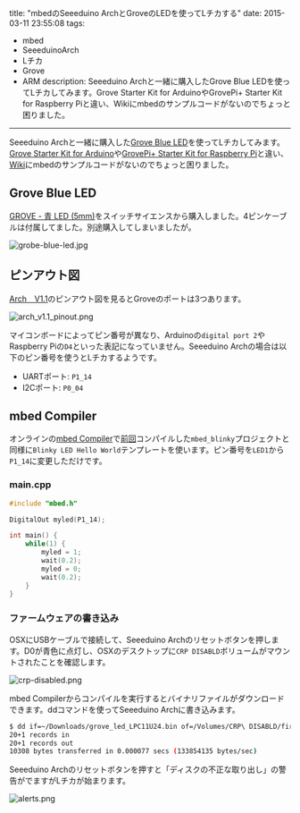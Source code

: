 title: "mbedのSeeeduino ArchとGroveのLEDを使ってLチカする"
date: 2015-03-11 23:55:08
tags:
 - mbed
 - SeeeduinoArch
 - Lチカ
 - Grove
 - ARM
description: Seeeduino Archと一緒に購入したGrove Blue LEDを使ってLチカしてみます。Grove Starter Kit for ArduinoやGrovePi+ Starter Kit for Raspberry Piと違い、Wikiにmbedのサンプルコードがないのでちょっと困りました。

---

Seeeduino Archと一緒に購入した[Grove Blue LED](http://www.seeedstudio.com/depot/Grove-Blue-LED-p-1139.html)を使ってLチカしてみます。[Grove Starter Kit for Arduino](http://www.seeedstudio.com/depot/Grove-Starter-Kit-for-Arduino-p-1855.html)や[GrovePi+ Starter Kit for Raspberry Pi](http://www.seeedstudio.com/depot/GrovePi-Starter-Kit-for-Raspberry-Pi-p-2240.html)と違い、[Wiki](http://www.seeedstudio.com/wiki/Grove_-_LED)にmbedのサンプルコードがないのでちょっと困りました。

<!-- more -->


## Grove Blue LED

[GROVE - 青 LED (5mm)](https://www.switch-science.com/catalog/1251/)をスイッチサイエンスから購入しました。4ピンケーブルは付属してました。別途購入してしまいましたが。


![grobe-blue-led.jpg](/2015/03/11/mbed-seeeduino-arch-grove-led-blinking/grobe-blue-led.jpg)


## ピンアウト図

[Arch　V1.1](http://developer.mbed.org/users/seeed/notebook/Arch_V1_1/)のピンアウト図を見るとGroveのポートは3つあります。

![arch_v1.1_pinout.png](/2015/03/11/mbed-seeeduino-arch-grove-led-blinking/arch_v1.1_pinout.png)

マイコンボードによってピン番号が異なり、Arduinoの`digital port 2`やRaspberry Piの`D4`といった表記になっていません。Seeeduino Archの場合は以下のピン番号を使うとLチカするようです。

* UARTポート: `P1_14`
* I2Cポート: `P0_04`

## mbed Compiler

オンラインの[mbed Compiler](https://developer.mbed.org)で[前回](/2015/03/10/mbed-seeeduino-arch-setting-up/)コンパイルした`mbed_blinky`プロジェクトと同様に`Blinky LED Hello World`テンプレートを使います。ピン番号を`LED1`から`P1_14`に変更しただけです。

### main.cpp

```cpp main.cpp
#include "mbed.h"

DigitalOut myled(P1_14);

int main() {
    while(1) {
        myled = 1;
        wait(0.2);
        myled = 0;
        wait(0.2);
    }
}
```

### ファームウェアの書き込み

OSXにUSBケーブルで接続して、Seeeduino Archのリセットボタンを押します。D0が青色に点灯し、OSXのデスクトップに`CRP DISABLD`ボリュームがマウントされたことを確認します。

![crp-disabled.png](/2015/03/11/mbed-seeeduino-arch-grove-led-blinking/crp-disabled.png)

mbed Compilerからコンパイルを実行するとバイナリファイルがダウンロードできます。ddコマンドを使ってSeeeduino Archに書き込みます。

``` bash
$ dd if=~/Downloads/grove_led_LPC11U24.bin of=/Volumes/CRP\ DISABLD/firmware.bin conv=notrunc
20+1 records in
20+1 records out
10308 bytes transferred in 0.000077 secs (133854135 bytes/sec)
```

Seeeduino Archのリセットボタンを押すと「ディスクの不正な取り出し」の警告がでますがLチカが始まります。

![alerts.png](/2015/03/11/mbed-seeeduino-arch-grove-led-blinking/alerts.png)

